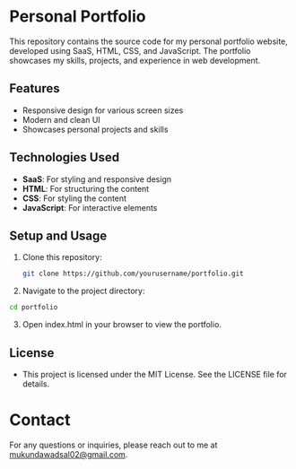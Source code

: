 # Personal Portfolio

This repository contains the source code for my personal portfolio website, developed using SaaS, HTML, CSS, and JavaScript. The portfolio showcases my skills, projects, and experience in web development.

## Features
- Responsive design for various screen sizes
- Modern and clean UI
- Showcases personal projects and skills

## Technologies Used
- **SaaS**: For styling and responsive design
- **HTML**: For structuring the content
- **CSS**: For styling the content
- **JavaScript**: For interactive elements

## Setup and Usage
1. Clone this repository:
   ```bash
   git clone https://github.com/yourusername/portfolio.git
2. Navigate to the project directory:
```bash
cd portfolio
```
3. Open index.html in your browser to view the portfolio.

## License
* This project is licensed under the MIT License. See the LICENSE file for details.

# Contact
For any questions or inquiries, please reach out to me at mukundawadsal02@gmail.com.
